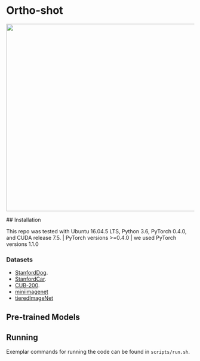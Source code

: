 # Ortho-shot
<!-- <img src='imgs/OrthoShot3.png' width=600/, align='centre'> -->
<p align="center">
  <img width="1000" height="500" src="imgs/OrthoShot3.png">
</p>
## Installation

This repo was tested with Ubuntu 16.04.5 LTS, Python 3.6, PyTorch 0.4.0, and CUDA release 7.5.
| PyTorch versions >=0.4.0 | we used PyTorch versions 1.1.0

### Datasets
- [StanfordDog](http://vision.stanford.edu/aditya86/ImageNetDogs/).
- [StanfordCar](https://ai.stanford.edu/~jkrause/cars/car_dataset.html).
- [CUB-200](http://www.vision.caltech.edu/visipedia/CUB-200.html). <br>
- [miniimagenet](https://www.dropbox.com/sh/6yd1ygtyc3yd981/AADaG1GvNdXkHnjynhZY6TBia/miniImageNet.tar.gz?dl=0)
- [tieredImageNet](https://www.dropbox.com/sh/6yd1ygtyc3yd981/AABg-ODoQp1JEzhIt7q5GofVa/tieredImageNet.tar.gz?dl=0)

## Pre-trained Models

## Running

Exemplar commands for running the code can be found in `scripts/run.sh`.



